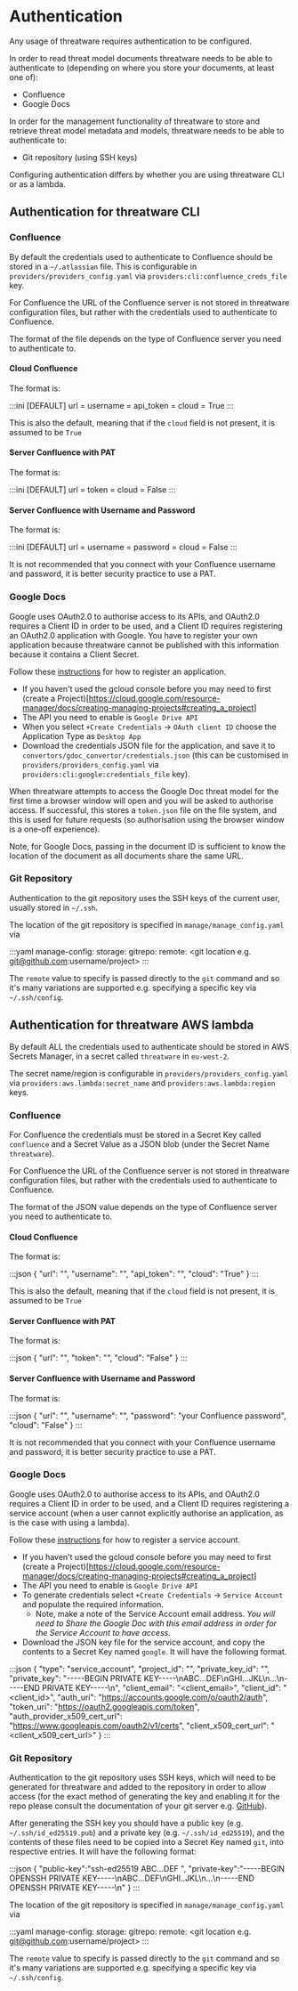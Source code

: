 # Authentication

Any usage of threatware requires authentication to be configured.

In order to read threat model documents threatware needs to be able to authenticate to (depending on where you store your documents, at least one of):
- Confluence
- Google Docs

In order for the management functionality of threatware to store and retrieve threat model metadata and models, threatware needs to be able to authenticate to:
- Git repository (using SSH keys)

Configuring authentication differs by whether you are using threatware CLI or as a lambda.

## Authentication for threatware CLI

### Confluence

By default the credentials used to authenticate to Confluence should be stored in a `~/.atlassian` file.  This is configurable in `providers/providers_config.yaml` via `providers:cli:confluence_creds_file` key.

For Confluence the URL of the Confluence server is not stored in threatware configuration files, but rather with the credentials used to authenticate to Confluence.

The format of the file depends on the type of Confluence server you need to authenticate to.

#### Cloud Confluence

The format is:

:::ini
[DEFAULT]
url = <your Confluence URL>
username = <your Confluence username>
api_token = <your Confluence API Token>
cloud = True
:::

This is also the default, meaning that if the `cloud` field is not present, it is assumed to be `True`

#### Server Confluence with PAT

The format is:

:::ini
[DEFAULT]
url = <your Confluence URL>
token = <your Confluence Personal Access Token>
cloud = False
:::

#### Server Confluence with Username and Password

The format is:

:::ini
[DEFAULT]
url = <your Confluence URL>
username = <your Confluence username>
password = <your Confluence password>
cloud = False
:::

It is not recommended that you connect with your Confluence username and password, it is better security practice to use a PAT.

### Google Docs

Google uses OAuth2.0 to authorise access to its APIs, and OAuth2.0 requires a Client ID in order to be used, and a Client ID requires registering an OAuth2.0 application with Google.  You have to register your own application because threatware cannot be published with this information because it contains a Client Secret.

Follow these [instructions](https://developers.google.com/identity/protocols/oauth2/native-app) for how to register an application.
- If you haven't used the gcloud console before you may need to first (create a Project)[https://cloud.google.com/resource-manager/docs/creating-managing-projects#creating_a_project]
- The API you need to enable is `Google Drive API`
- When you select `+Create Credentials` -> `OAuth client ID` choose the Application Type as `Desktop App`
- Download the credentials JSON file for the application, and save it to `convertors/gdoc_convertor/credentials.json` (this can be customised in `providers/providers_config.yaml` via `providers:cli:google:credentials_file` key).

When threatware attempts to access the Google Doc threat model for the first time a browser window will open and you will be asked to authorise access.  If successful, this stores a `token.json` file on the file system, and this is used for future requests (so authorisation using the browser window is a one-off experience).

Note, for Google Docs, passing in the document ID is sufficient to know the location of the document as all documents share the same URL.

### Git Repository

Authentication to the git repository uses the SSH keys of the current user, usually stored in `~/.ssh`.

The location of the git repository is specified in `manage/manage_config.yaml` via

:::yaml
manage-config:
    storage:
        gitrepo:
            remote: <git location e.g. git@github.com:username/project>
:::

The `remote` value to specify is passed directly to the `git` command and so it's many variations are supported e.g. specifying a specific key via `~/.ssh/config`.

## Authentication for threatware AWS lambda

By default ALL the credentials used to authenticate should be stored in AWS Secrets Manager, in a secret called `threatware` in `eu-west-2`.  

The secret name/region is configurable in `providers/providers_config.yaml` via `providers:aws.lambda:secret_name` and `providers:aws.lambda:region` keys.

### Confluence

For Confluence the credentials must be stored in a Secret Key called `confluence` and a Secret Value as a JSON blob (under the Secret Name `threatware`).

For Confluence the URL of the Confluence server is not stored in threatware configuration files, but rather with the credentials used to authenticate to Confluence.

The format of the JSON value depends on the type of Confluence server you need to authenticate to.

#### Cloud Confluence

The format is:

:::json
{ 
    "url": "<your Confluence URL>", 
    "username": "<your Confluence username>",
    "api_token": "<your Confluence API Token>",
    "cloud": "True"
}
:::

This is also the default, meaning that if the `cloud` field is not present, it is assumed to be `True`

#### Server Confluence with PAT

The format is:

:::json
{ 
    "url": "<your Confluence URL>", 
    "token": "<your Confluence Personal Access Token>",
    "cloud": "False"
}
:::

#### Server Confluence with Username and Password

The format is:

:::json
{ 
    "url": "<your Confluence URL>", 
    "username": "<your Confluence username>",
    "password": "your Confluence password",
    "cloud": "False"
}
:::

It is not recommended that you connect with your Confluence username and password, it is better security practice to use a PAT.

### Google Docs

Google uses OAuth2.0 to authorise access to its APIs, and OAuth2.0 requires a Client ID in order to be used, and a Client ID requires registering a service account (when a user cannot explicitly authorise an application, as is the case with using a lambda).

Follow these [instructions](https://developers.google.com/identity/protocols/oauth2/service-account) for how to register a service account.
- If you haven't used the gcloud console before you may need to first (create a Project)[https://cloud.google.com/resource-manager/docs/creating-managing-projects#creating_a_project]
- The API you need to enable is `Google Drive API`
- To generate credentials select `+Create Credentials` -> `Service Account` and populate the required information.
    - Note, make a note of the Service Account email address.  *You will need to Share the Google Doc with this email address in order for the Service Account to have access.*
- Download the JSON key file for the service account, and copy the contents to a Secret Key named `google`.  It will have the following format.

:::json
{
    "type": "service_account", 
    "project_id": "<project-id>", 
    "private_key_id": "<private-key-id>", 
    "private_key": "-----BEGIN PRIVATE KEY-----\nABC...DEF\nGHI...JKL\n...\n-----END PRIVATE KEY-----\n", 
    "client_email": "<client_email>", 
    "client_id": "<client_id>", 
    "auth_uri": "https://accounts.google.com/o/oauth2/auth", 
    "token_uri": "https://oauth2.googleapis.com/token", 
    "auth_provider_x509_cert_url": "https://www.googleapis.com/oauth2/v1/certs", 
    "client_x509_cert_url": "<client_x509_cert_url>" 
}
:::

### Git Repository

Authentication to the git repository uses SSH keys, which will need to be generated for threatware and added to the repository in order to allow access (for the exact method of generating the key and enabling it for the repo please consult the documentation of your git server e.g. [GitHub](https://docs.github.com/en/authentication/connecting-to-github-with-ssh/adding-a-new-ssh-key-to-your-github-account)).

After generating the SSH key you should have a public key (e.g. `~/.ssh/id_ed25519.pub`) and a private key (e.g. `~/.ssh/id_ed25519`), and the contents of these files need to be copied into a Secret Key named `git`, into respective entries.  It will have the following format:

:::json
{
    "public-key":"ssh-ed25519 ABC...DEF <service account email address>", 
    "private-key":"-----BEGIN OPENSSH PRIVATE KEY-----\nABC...DEF\nGHI..JKL\n...\n-----END OPENSSH PRIVATE KEY-----\n"
}
:::

The location of the git repository is specified in `manage/manage_config.yaml` via

:::yaml
manage-config:
    storage:
        gitrepo:
            remote: <git location e.g. git@github.com:username/project>
:::

The `remote` value to specify is passed directly to the `git` command and so it's many variations are supported e.g. specifying a specific key via `~/.ssh/config`.